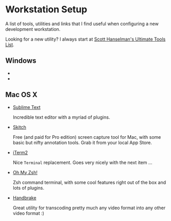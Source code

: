 # Workstation Setup

A list of tools, utilities and links that I find useful when configuring a new development workstation.

Looking for a new utility? I always start at [Scott Hanselman's Ultimate Tools List](http://hanselman.com/tools).

## Windows

* 
* 

## Mac OS X

* [Sublime Text](http://www.sublimetext.com)

   Incredible text editor with a myriad of plugins.

* [Skitch](https://itunes.apple.com/au/app/skitch-snap.-mark-up.-send./id490505997?mt=8)

   Free (and paid for Pro edition) screen capture tool for Mac, with some basic but nifty annotation tools. Grab it from your local App Store.

* [iTerm2](https://www.iterm2.com)

   Nice `Terminal` replacement. Goes very nicely with the next item ...

* [Oh My Zsh!](https://github.com/robbyrussell/oh-my-zsh)

   Zsh command terminal, with some cool features right out of the box and lots of plugins.

* [Handbrake](https://handbrake.fr)

   Great utility for transcoding pretty much any video format into any other video format :)
